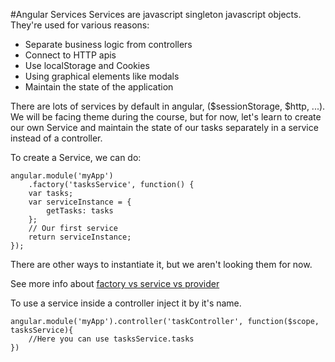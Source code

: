 #Angular Services
Services are javascript singleton javascript objects. They're used for various reasons:

- Separate business logic from controllers
- Connect to HTTP apis
- Use localStorage and Cookies
- Using graphical elements like modals
- Maintain the state of the application

There are lots of services by default in angular, ($sessionStorage, $http, ...). We will be facing theme during the course, but for now, let's learn to create our own Service and maintain the state of our tasks separately in a service instead of a controller.

To create a Service, we can do:

    angular.module('myApp')
        .factory('tasksService', function() {
        var tasks;
        var serviceInstance = {
            getTasks: tasks
        };
        // Our first service
        return serviceInstance;
    });

There are other ways to instantiate it, but we aren't looking them for now.

See more info about [factory vs service vs provider](http://tylermcginnis.com/angularjs-factory-vs-service-vs-provider/)

To use a service inside a controller inject it by it's name.

    angular.module('myApp').controller('taskController', function($scope, tasksService){
        //Here you can use tasksService.tasks
    })
